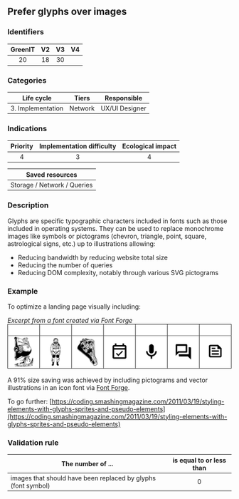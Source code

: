 ## Prefer glyphs over images

### Identifiers

| GreenIT |  V2  |  V3  |  V4  |
|:-------:|:----:|:----:|:----:|
|  20    |  18 | 30  |      |

### Categories

| Life cycle |  Tiers  |  Responsible  |
|:---------:|:----:|:----:|
| 3. Implementation | Network | UX/UI Designer |

### Indications

| Priority |      Implementation difficulty       |  Ecological impact    |
|:-------------------:|:-------------------------:|:---------------------:|
| 4 | 3 | 4 |

|Saved resources                                    |
|:----------------------------------------------------------:|
| Storage / Network / Queries  |

### Description

Glyphs are specific typographic characters included in fonts such as those included in operating systems. They can be used to replace monochrome images like symbols or pictograms (chevron, triangle, point, square, astrological signs, etc.) up to illustrations allowing:
- Reducing bandwidth by reducing website total size
- Reducing the number of queries
- Reducing DOM complexity, notably through various SVG pictograms

### Example

To optimize a landing page visually including:

*Excerpt from a font created via Font Forge*
![to illustrate a landing page](https://github.com/florinesueur/images/blob/main/vue-font-forge.svg)


A 91% size saving was achieved by including pictograms and vector illustrations in an icon font via [Font Forge](https://fontforge.org/en-US/).

To go further: [https://coding.smashingmagazine.com/2011/03/19/styling-elements-with-glyphs-sprites-and-pseudo-elements](https://coding.smashingmagazine.com/2011/03/19/styling-elements-with-glyphs-sprites-and-pseudo-elements)

### Validation rule

| The number of ...     | is equal to or less than   | 
|-------------------|:-------------------------:|
| images that should have been replaced by glyphs (font symbol)  | 0  |
